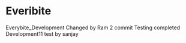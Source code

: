 # Everibite
Everybite_Development Changed by Ram 
2 commit
Testing completed
Development11
test by sanjay
